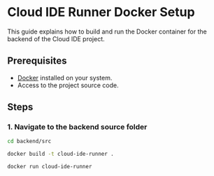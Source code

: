 # Cloud IDE Runner Docker Setup

This guide explains how to build and run the Docker container for the backend of the Cloud IDE project.

## Prerequisites

- [Docker](https://www.docker.com/get-started) installed on your system.
- Access to the project source code.

## Steps

### 1. Navigate to the backend source folder

```bash
cd backend/src
```
```bash
docker build -t cloud-ide-runner .
```
```bash
docker run cloud-ide-runner
```

